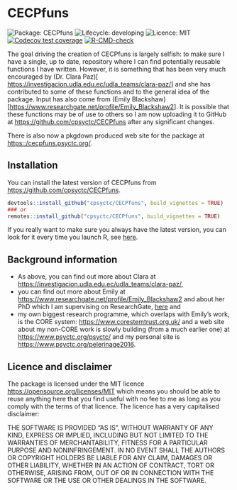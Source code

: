 
<!-- README.md is generated from README.Rmd. Please edit that file -->

# CECPfuns

<!-- badges: start -->

![Package:
CECPfuns](https://img.shields.io/badge/Package-CECPfuns-lightgrey)
![Lifecycle:
developing](https://img.shields.io/badge/Lifecycle-developing-orange)
![Licence: MIT](https://img.shields.io/badge/Licence-MIT-brightgreen)
[![Codecov test
coverage](https://codecov.io/gh/cpsyctc/CECPfuns/branch/main/graph/badge.svg)](https://codecov.io/gh/cpsyctc/CECPfuns?branch=main)
[![R-CMD-check](https://github.com/cpsyctc/CECPfuns/workflows/R-CMD-check/badge.svg)](https://github.com/cpsyctc/CECPfuns/actions)
<!-- badges: end -->

The goal driving the creation of CECPfuns is largely selfish: to make
sure I have a single, up to date, repository where I can find
potentially reusable functions I have written. However, it is something
that has been very much encouraged by (Dr. Clara Paz)\[
<https://investigacion.udla.edu.ec/udla_teams/clara-paz/>\] and she has
contributed to some of these functions and to the general idea of the
package. Input has also come from (Emily
Blackshaw)\[<https://www.researchgate.net/profile/Emily_Blackshaw2>\].
It is possible that these functions may be of use to others so I am now
uploading it to GitHub at <https://github.com/cpsyctc/CECPfuns> after
any significant changes.

There is also now a pkgdown produced web site for the package at
<https::/cecpfuns.psyctc.org/>.

## Installation

You can install the latest version of CECPfuns from
<https://github.com/cpsyctc/CECPfuns>.

``` r
devtools::install_github("cpsyctc/CECPfuns", build_vignettes = TRUE)
### or
remotes::install_github("cpsyctc/CECPfuns", build_vignettes = TRUE)
```

If you really want to make sure you always have the latest version, you
can look for it every time you launch R, see
[here](https://www.psyctc.org/Rblog/posts/2021-02-10-making-my-first-usable-package/#how-i-am-synching-my-package-to-machines-other-than-my-main-machine).

## Background information

-   As above, you can find out more about Clara at
    <https://investigacion.udla.edu.ec/udla_teams/clara-paz/>,
-   you can find out more about Emily at
    <https://www.researchgate.net/profile/Emily_Blackshaw2> and about
    her PhD which I am supervising on ResearchGate,
    [here](https://www.researchgate.net/project/Young-Persons-Clinical-Outcomes-in-Routine-Evaluation-YP-CORE-Scale-psychometric-properties-and-utility)
    and
-   my own biggest research programme, which overlaps with Emily’s work,
    is the CORE system: <https://www.corestemtrust.org.uk/> and a web
    site about my non-CORE work is slowly building (from a much earlier
    one) at <https://www.psyctc.org/psyctc/> and my personal site is
    <https://www.psyctc.org/pelerinage2016>.

## Licence and disclaimer

The package is licensed under the MIT licence
<https://opensource.org/licenses/MIT> which means you should be able to
reuse anything here that you find useful with no fee to me as long as
you comply with the terms of that licence. The licence has a very
capitalised disclaimer:

THE SOFTWARE IS PROVIDED “AS IS”, WITHOUT WARRANTY OF ANY KIND, EXPRESS
OR IMPLIED, INCLUDING BUT NOT LIMITED TO THE WARRANTIES OF
MERCHANTABILITY, FITNESS FOR A PARTICULAR PURPOSE AND NONINFRINGEMENT.
IN NO EVENT SHALL THE AUTHORS OR COPYRIGHT HOLDERS BE LIABLE FOR ANY
CLAIM, DAMAGES OR OTHER LIABILITY, WHETHER IN AN ACTION OF CONTRACT,
TORT OR OTHERWISE, ARISING FROM, OUT OF OR IN CONNECTION WITH THE
SOFTWARE OR THE USE OR OTHER DEALINGS IN THE SOFTWARE.
